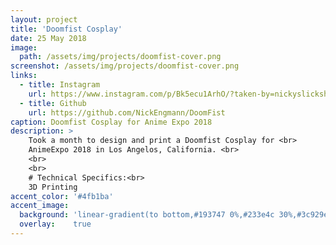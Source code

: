 ```yaml
---
layout: project
title: 'Doomfist Cosplay'
date: 25 May 2018
image:  
  path: /assets/img/projects/doomfist-cover.png
screenshot: /assets/img/projects/doomfist-cover.png
links:
  - title: Instagram
    url: https://www.instagram.com/p/Bk5ecu1ArhO/?taken-by=nickyslickshaha
  - title: Github
    url: https://github.com/NickEngmann/DoomFist
caption: Doomfist Cosplay for Anime Expo 2018
description: >
    Took a month to design and print a Doomfist Cosplay for <br>
    AnimeExpo 2018 in Los Angelos, California. <br>
    <br>
    <br>
    # Technical Specifics:<br>
    3D Printing
accent_color: '#4fb1ba'
accent_image:
  background: 'linear-gradient(to bottom,#193747 0%,#233e4c 30%,#3c929e 50%,#d5d5d4 70%,#cdccc8 100%)'
  overlay:    true
---
```


